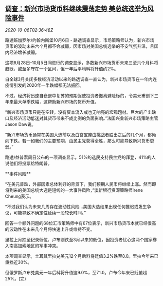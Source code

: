 <!--1601954593000-->
[调查：新兴市场货币料继续震荡走势 美总统选举为风险事件](https://cn.reuters.com/article/poll-emrg-currencies-us-election-1006-idCNKBS26R09W)
------

<div><i>2020-10-06T02:36:48Z</i></div><p>路透班加罗尔/约翰内斯堡10月6日 - 路透调查显示，市场策略师认为，新兴市场货币的波动未来六个月都不会减弱，因市场对美国总统选举的不安气氛升温，且国内经济增长减弱。</p><p>这项9月28日-10月5日间进行的调查显示，多数新兴市场货币未来三至六个月料将趋贬，或至多守在一个区间，但一年后平均料将升值约2%。</p><p>自全球3月关闭多数经济活动以来的路透调查一直认为，新兴市场货币在一年内连疫情引发的2020年一半跌幅都无法扳回。</p><p>不过，经济将迅速自衰退中复苏的预期促使投资者撤离避险标的，令美元甫创下三年来最大单季跌幅，这帮助新兴市场的货币升值。</p><p>“新兴市场货币只是在空转，没有资本流入或也无响亮的宏观题材。巨大的产出缺口及经济活动低迷对其货币带来不成比例的负面影响。”法国兴业新兴市场策略主管Jason Daw说。</p><p>“新兴市场货币通常在美国大选前以及白宫宝座由挑战者胜出之后的几个月，都倾向下跌。若一如我们的主要预期，由民主党获得全胜，那么可能导致新兴货币更弱。”</p><p>路透/益普索周日公布的一项调查显示，51%的选民支持民主党的拜登，41%的人说他们将投票给特朗普。</p><p>**事件风险**</p><p>“在美元普跌，外部因素总体利好的背景下，我们预期人民币将继续上涨。然而即将到来的美国总统大选是短线的一大事件风险，”澳新银行资深策略师Irene Cheung表示。</p><p>“不过我们认为未来几周存在波动性风险...美国大选结果出现任何推迟或发生争议，可能导致不确定性延续一段较长时间。”</p><p>回答一个额外问题的68位汇市策略师中有67位表示，新兴市场货币本就已经很高的波动性在未来几个月将快速上升或维持不变。</p><p>里拉上月跌至纪录低位，卢布则跌至3月以来的低位，因投资者忧心这两个国家卷入南高加索地区的军事冲突。</p><p>本项调查显示，土耳其里拉兑美元12个月后料将贬值3.2%跌至8.0。里拉今年来已重挫近30%。</p><p>但俄罗斯卢布兑美元一年后料将升值逾9.0%，至71.0。卢布今年来已贬值超25%。(完)</p>
